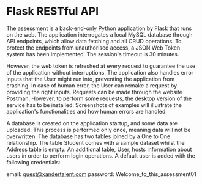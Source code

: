# Flask RESTful API
The assessment is a back-end-only Python application by Flask that runs on the web.
The application interrogates a local MySQL database through API endpoints, which
allow data fetching and all CRUD operations. To protect the endpoints from
unauthorised access, a JSON Web Token system has been implemented. The session's
timeout is 30 minutes. 

However, the web token is refreshed at every request to guarantee the use of the
application without interruptions. The application also handles error inputs that the
User might run into, preventing the application from crashing. In case of human error,
the User can remake a request by providing the right inputs.
Requests can be made through the website Postman. However, to perform some
requests, the desktop version of the service has to be installed. Screenshots of
examples will illustrate the application's functionalities and how human errors are
handled.

A database is created on the application startup, and some data are uploaded. This
process is performed only once, meaning data will not be overwritten. The database has
two tables joined by a One to One relationship. The table Student comes with a sample
dataset whilst the Address table is empty. An additional table, User, hosts information
about users in order to perform login operations. A default user is added with the
following credentials:

email: guest@xandertalent.com
password: Welcome_to_this_assessment01
